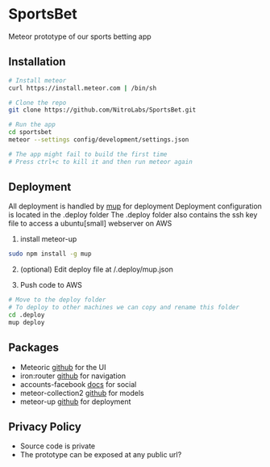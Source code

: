 SportsBet
==========
Meteor prototype of our sports betting app

Installation
--------------
```sh
# Install meteor
curl https://install.meteor.com | /bin/sh

# Clone the repo
git clone https://github.com/NitroLabs/SportsBet.git

# Run the app
cd sportsbet
meteor --settings config/development/settings.json

# The app might fail to build the first time
# Press ctrl+c to kill it and then run meteor again
```

Deployment
--------------
All deployment is handled by [mup](https://github.com/arunoda/meteor-up) for deployment
Deployment configuration is located in the .deploy folder
The .deploy folder also contains the ssh key file to access a ubuntu[small] webserver on AWS

1) install meteor-up
```sh
sudo npm install -g mup
```
2) (optional) Edit deploy file at /.deploy/mup.json

3) Push code to AWS
```sh
# Move to the deploy folder
# To deploy to other machines we can copy and rename this folder
cd .deploy 
mup deploy
```


Packages
--------
* Meteoric [github](https://github.com/meteoric/meteor-ionic) for the UI
* iron:router [github](https://github.com/EventedMind/iron-router) for navigation
* accounts-facebook [docs](http://docs.meteor.com/#/full/accounts_api) for social
* meteor-collection2 [github](https://github.com/aldeed/meteor-collection2) for models
* meteor-up [github](https://github.com/arunoda/meteor-up) for deployment

 
Privacy Policy
--------------
* Source code is private
* The prototype can be exposed at any public url?
